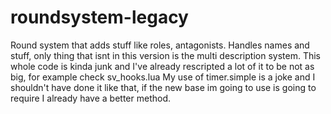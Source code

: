 # roundsystem-legacy
 
Round system that adds stuff like roles, antagonists. 
Handles names and stuff, only thing that isnt in this version is the multi description system. 
This whole code is kinda junk and I've already rescripted a lot of it to be not as big, for example check sv_hooks.lua
My use of timer.simple is a joke and I shouldn't have done it like that, if the new base im going to use is going to require I already have a better method.
